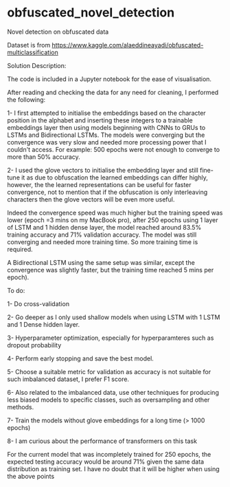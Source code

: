 # obfuscated_novel_detection
Novel detection on obfuscated data

Dataset is from https://www.kaggle.com/alaeddineayadi/obfuscated-multiclassification

Solution Description:

The code is included in a Jupyter notebook for the ease of visualisation.

After reading and checking the data for any need for cleaning, I performed the following:

1- I first attempted to initialise the embeddings based on the character position in the alphabet and inserting these integers to a trainable embeddings layer then using models beginning with CNNs to GRUs to LSTMs and Bidirectional LSTMs. The models were converging but the convergence was very slow and needed more processing power that I couldn't access. For example: 500 epochs were not enough to converge to more than 50% accuracy.

2- I used the glove vectors to initialise the embedding layer and still fine-tune it as due to obfuscation the learned embeddings can differ highly, however, the the learned representations can be useful for faster convergence, not to mention that if the obfuscation is only interleaving characters then the glove vectors will be even more useful.

Indeed the convergence speed was much higher but the training speed was lower (epoch
=3 mins on my MacBook pro), after 250 epochs  using 1 layer of LSTM and 1 hidden dense layer, the model reached around 83.5% training accuracy and 71% validation accuracy. The model was still converging and needed more training time. So more training time is required.

A Bidirectional LSTM using the same setup was similar, except the convergence was slightly faster, but the training time reached 5 mins per epoch).


To do:

1- Do cross-validation

2- Go deeper as I only used shallow models when using LSTM with 1 LSTM and 1 Dense hidden layer.

3- Hyperparameter optimization, especially for hyperparamteres such as dropout probability

4- Perform early stopping and save the best model.

5- Choose a suitable metric for validation as accuracy is not suitable for such imbalanced dataset, I prefer F1 score.

6- Also related to the imbalanced data, use other techniques for producing less biased models to specific classes, such as oversampling and other methods.

7- Train the models without glove embeddings for a long time (> 1000 epochs)

8- I am curious about the performance of transformers on this task 


For the current model that was incompletely trained for 250 epochs, the expected testing accuracy would be around 71% given the same data distribution as training set. I have no doubt that it will be higher when using the above points

